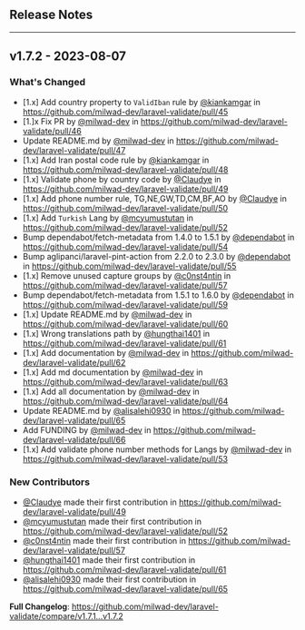 ## Release Notes
<hr>

## v1.7.2 - 2023-08-07

### What's Changed

- [1.x] Add country property to `ValidIban` rule by [@kiankamgar](https://github.com/kiankamgar) in https://github.com/milwad-dev/laravel-validate/pull/45
- [1.]x Fix PR by [@milwad-dev](https://github.com/milwad-dev) in https://github.com/milwad-dev/laravel-validate/pull/46
- Update README.md by [@milwad-dev](https://github.com/milwad-dev) in https://github.com/milwad-dev/laravel-validate/pull/47
- [1.x] Add Iran postal code rule by [@kiankamgar](https://github.com/kiankamgar) in https://github.com/milwad-dev/laravel-validate/pull/48
- [1.x] Validate phone by country code by [@Claudye](https://github.com/Claudye) in https://github.com/milwad-dev/laravel-validate/pull/49
- [1.x] Add phone number rule, TG,NE,GW,TD,CM,BF,AO by [@Claudye](https://github.com/Claudye) in https://github.com/milwad-dev/laravel-validate/pull/50
- [1.x] Add `Turkish` Lang by [@mcyumustutan](https://github.com/mcyumustutan) in https://github.com/milwad-dev/laravel-validate/pull/52
- Bump dependabot/fetch-metadata from 1.4.0 to 1.5.1 by [@dependabot](https://github.com/dependabot) in https://github.com/milwad-dev/laravel-validate/pull/54
- Bump aglipanci/laravel-pint-action from 2.2.0 to 2.3.0 by [@dependabot](https://github.com/dependabot) in https://github.com/milwad-dev/laravel-validate/pull/55
- [1.x] Remove unused capture groups by [@c0nst4ntin](https://github.com/c0nst4ntin) in https://github.com/milwad-dev/laravel-validate/pull/57
- Bump dependabot/fetch-metadata from 1.5.1 to 1.6.0 by [@dependabot](https://github.com/dependabot) in https://github.com/milwad-dev/laravel-validate/pull/59
- [1.x] Update README.md by [@milwad-dev](https://github.com/milwad-dev) in https://github.com/milwad-dev/laravel-validate/pull/60
- [1.x] Wrong translations path by [@hungthai1401](https://github.com/hungthai1401) in https://github.com/milwad-dev/laravel-validate/pull/61
- [1.x] Add documentation by [@milwad-dev](https://github.com/milwad-dev) in https://github.com/milwad-dev/laravel-validate/pull/62
- [1.x] Add md documentation by [@milwad-dev](https://github.com/milwad-dev) in https://github.com/milwad-dev/laravel-validate/pull/63
- [1.x] Add all documentation by [@milwad-dev](https://github.com/milwad-dev) in https://github.com/milwad-dev/laravel-validate/pull/64
- Update README.md by [@alisalehi0930](https://github.com/alisalehi0930) in https://github.com/milwad-dev/laravel-validate/pull/65
- Add FUNDING by [@milwad-dev](https://github.com/milwad-dev) in https://github.com/milwad-dev/laravel-validate/pull/66
- [1.x] Add validate phone number methods for Langs by [@milwad-dev](https://github.com/milwad-dev) in https://github.com/milwad-dev/laravel-validate/pull/53

### New Contributors

- [@Claudye](https://github.com/Claudye) made their first contribution in https://github.com/milwad-dev/laravel-validate/pull/49
- [@mcyumustutan](https://github.com/mcyumustutan) made their first contribution in https://github.com/milwad-dev/laravel-validate/pull/52
- [@c0nst4ntin](https://github.com/c0nst4ntin) made their first contribution in https://github.com/milwad-dev/laravel-validate/pull/57
- [@hungthai1401](https://github.com/hungthai1401) made their first contribution in https://github.com/milwad-dev/laravel-validate/pull/61
- [@alisalehi0930](https://github.com/alisalehi0930) made their first contribution in https://github.com/milwad-dev/laravel-validate/pull/65

**Full Changelog**: https://github.com/milwad-dev/laravel-validate/compare/v1.7.1...v1.7.2
